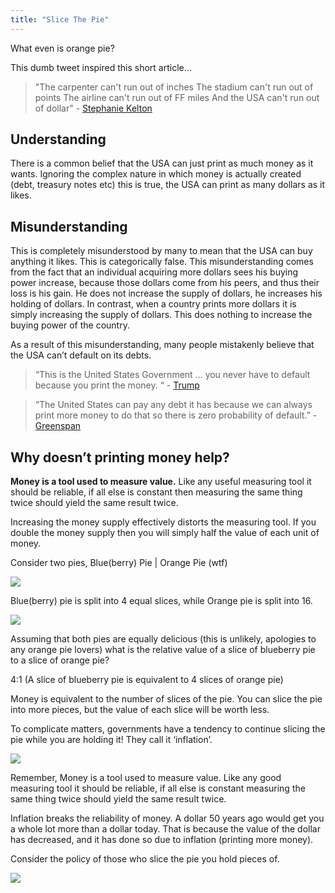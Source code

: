 ```yaml
---
title: "Slice The Pie"
---
```



What even is orange pie?

This dumb tweet inspired this short article…

> "The carpenter can't run out of inches The stadium can't run out of points The airline can't run out of FF miles And the USA can't run out of dollar" - [Stephanie Kelton](https://twitter.com/StephanieKelton/status/1121070877335068706)

## Understanding

There is a common belief that the USA can just print as much money as it wants. Ignoring the complex nature in which money is actually created (debt, treasury notes etc) this is true, the USA can print as many dollars as it likes.

## Misunderstanding

This is completely misunderstood by many to mean that the USA can buy anything it likes. This is categorically false. This misunderstanding comes from the fact that an individual acquiring more dollars sees his buying power increase, because those dollars come from his peers, and thus their loss is his gain. He does not increase the supply of dollars, he increases his holding of dollars. In contrast, when a country prints more dollars it is simply increasing the supply of dollars. This does nothing to increase the buying power of the country.

As a result of this misunderstanding, many people mistakenly believe that the USA can’t default on its debts.

> “This is the United States Government … you never have to default because you print the money. “ - [Trump](https://www.youtube.com/watch?v=ihjgYj5tNYk)

> “The United States can pay any debt it has because we can always print more money to do that so there is zero probability of default.” - [Greenspan](https://www.youtube.com/watch?v=q6vi528gseA)

## Why doesn’t printing money help?

**Money is a tool used to measure value.** Like any useful measuring tool it should be reliable, if all else is constant then measuring the same thing twice should yield the same result twice.

Increasing the money supply effectively distorts the measuring tool. If you double the money supply then you will simply half the value of each unit of money.

Consider two pies, Blue(berry) Pie | Orange Pie (wtf)

![](/img/slice-the-pie-01.jpg)

Blue(berry) pie is split into 4 equal slices, while Orange pie is split into 16.

![](/img/slice-the-pie-02.jpg)

Assuming that both pies are equally delicious (this is unlikely, apologies to any orange pie lovers) what is the relative value of a slice of blueberry pie to a slice of orange pie?

4:1 (A slice of blueberry pie is equivalent to 4 slices of orange pie)

Money is equivalent to the number of slices of the pie. You can slice the pie into more pieces, but the value of each slice will be worth less.

To complicate matters, governments have a tendency to continue slicing the pie while you are holding it! They call it ‘inflation’.

![](/img/slice-the-pie-03.jpg)

Remember, Money is a tool used to measure value. Like any good measuring tool it should be reliable, if all else is constant measuring the same thing twice should yield the same result twice.

Inflation breaks the reliability of money. A dollar 50 years ago would get you a whole lot more than a dollar today. That is because the value of the dollar has decreased, and it has done so due to inflation (printing more money).

Consider the policy of those who slice the pie you hold pieces of.

![](/img/slice-the-pie-04.jpg)
